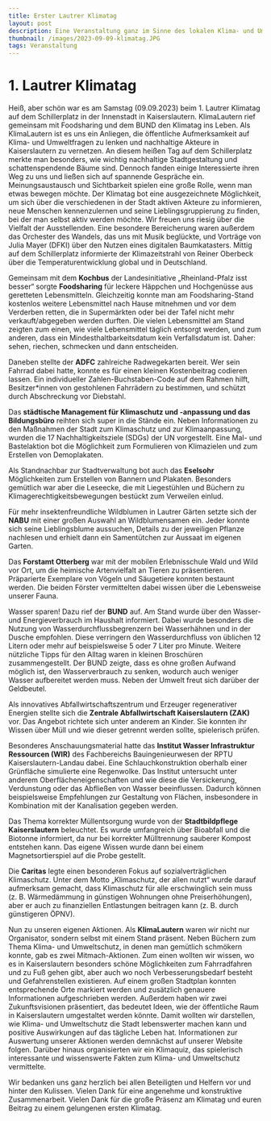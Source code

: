 ```yaml
---
title: Erster Lautrer Klimatag
layout: post
description: Eine Veranstaltung ganz im Sinne des lokalen Klima- und Umweltschutzes
thumbnail: /images/2023-09-09-klimatag.JPG
tags: Veranstaltung
---
```


# 1. Lautrer Klimatag
Heiß, aber schön war es am Samstag (09.09.2023) beim 1. Lautrer Klimatag auf dem Schillerplatz in der Innenstadt in Kaiserslautern.
KlimaLautern rief gemeinsam mit Foodsharing und dem BUND den Klimatag ins Leben. Als KlimaLautern ist es uns ein Anliegen,
die öffentliche Aufmerksamkeit auf Klima- und Umweltfragen zu lenken und nachhaltige Akteure in Kaiserslautern zu vernetzen.
An diesem heißen Tag auf dem Schillerplatz merkte man besonders, wie wichtig nachhaltige Stadtgestaltung und schattenspendende Bäume sind.
Dennoch fanden einige Interessierte ihren Weg zu uns und ließen sich auf spannende Gespräche ein.
Meinungsaustausch und Sichtbarkeit spielen eine große Rolle, wenn man etwas bewegen möchte.
Der Klimatag bot eine ausgezeichnete Möglichkeit, um sich über die verschiedenen in der Stadt aktiven Akteure zu informieren,
neue Menschen kennenzulernen und seine Lieblingsgruppierung zu finden, bei der man selbst aktiv werden möchte.
Wir freuen uns riesig über die Vielfalt der Ausstellenden. Eine besondere Bereicherung waren außerdem das Orchester des Wandels,
das uns mit Musik beglückte, und Vorträge von Julia Mayer (DFKI) über den Nutzen eines digitalen Baumkatasters.
Mittig auf dem Schillerplatz informierte der Klimazeitstrahl von Reiner Oberbeck über die Temperaturentwicklung global und in Deutschland.

Gemeinsam mit dem **Kochbus** der Landesinitiative „Rheinland-Pfalz isst besser“ sorgte **Foodsharing** für leckere Häppchen 
und Hochgenüsse aus geretteten Lebensmitteln. Gleichzeitig konnte man am Foodsharing-Stand kostenlos weitere Lebensmittel 
nach Hause mitnehmen und vor dem Verderben retten, die in Supermärkten oder bei der Tafel nicht mehr verkauft/abgegeben werden durften. 
Die vielen Lebensmittel am Stand zeigten zum einen, wie viele Lebensmittel täglich entsorgt werden, und zum anderen, 
dass ein Mindesthaltbarkeitsdatum kein Verfallsdatum ist. Daher: sehen, riechen, schmecken und dann entscheiden.

Daneben stellte der **ADFC** zahlreiche Radwegekarten bereit. Wer sein Fahrrad dabei hatte, konnte es für einen kleinen Kostenbeitrag codieren lassen. 
Ein individueller Zahlen-Buchstaben-Code auf dem Rahmen hilft, Besitzer*innen von gestohlenen Fahrrädern zu bestimmen, und schützt durch Abschreckung vor Diebstahl.

Das **städtische Management für Klimaschutz und -anpassung und das Bildungsbüro** reihten sich super in die Stände ein. 
Neben Informationen zu den Maßnahmen der Stadt zum Klimaschutz und zur Klimaanpassung, wurden die 17 Nachhaltigkeitsziele (SDGs) der UN vorgestellt. 
Eine Mal- und Bastelaktion bot die Möglichkeit zum Formulieren von Klimazielen und zum Erstellen von Demoplakaten.

Als Standnachbar zur Stadtverwaltung bot auch das **Eselsohr** Möglichkeiten zum Erstellen von Bannern und Plakaten. 
Besonders gemütlich war aber die Leseecke, die mit Liegestühlen und Büchern zu Klimagerechtigkeitsbewegungen bestückt zum Verweilen einlud. 

Für mehr insektenfreundliche Wildblumen in Lautrer Gärten setzte sich der **NABU** mit einer großen Auswahl an Wildblumensamen ein. 
Jeder konnte sich seine Lieblingsblume aussuchen, Details zu der jeweiligen Pflanze nachlesen und erhielt dann ein Samentütchen zur Aussaat im eigenen Garten.

Das **Forstamt Otterberg** war mit der mobilen Erlebnisschule Wald und Wild vor Ort, um die heimische Artenvielfalt an Tieren zu präsentieren.
Präparierte Exemplare von Vögeln und Säugetiere konnten bestaunt werden. Die beiden Förster vermittelten dabei wissen über die Lebensweise unserer Fauna.

Wasser sparen! Dazu rief der **BUND** auf. Am Stand wurde über den Wasser- und Energieverbrauch im Haushalt informiert. 
Dabei wurde besonders die Nutzung von Wasserdurchflussbegrenzern bei Wasserhähnen und in der Dusche empfohlen. 
Diese verringern den Wasserdurchfluss von üblichen 12 Litern oder mehr auf beispielsweise 5 oder 7 Liter pro Minute. 
Weitere nützliche Tipps für den Alltag waren in kleinen Broschüren zusammengestellt. Der BUND zeigte, dass es ohne großen Aufwand möglich ist, 
den Wasserverbrauch zu senken, wodurch auch weniger Wasser aufbereitet werden muss. Neben der Umwelt freut sich darüber der Geldbeutel.

Als innovatives Abfallwirtschaftszentrum und Erzeuger regenerativer Energien stellte sich die **Zentrale Abfallwirtschaft Kaiserslautern (ZAK)** vor. 
Das Angebot richtete sich unter anderem an Kinder. Sie konnten ihr Wissen über Müll und wie dieser getrennt werden sollte, spielerisch prüfen.

Besonderes Anschauungsmaterial hatte das **Institut Wasser Infrastruktur Ressourcen (WIR)** des Fachbereichs Bauingenieurwesen der RPTU Kaiserslautern-Landau dabei. 
Eine Schlauchkonstruktion oberhalb einer Grünfläche simulierte eine Regenwolke. Das Institut untersucht unter anderem Oberflächeneigenschaften und wie diese 
die Versickerung, Verdunstung oder das Abfließen von Wasser beeinflussen. Dadurch können beispielsweise Empfehlungen zur Gestaltung von Flächen, 
insbesondere in Kombination mit der Kanalisation gegeben werden.

Das Thema korrekter Müllentsorgung wurde von der **Stadtbildpflege Kaiserslautern** beleuchtet. 
Es wurde umfangreich über Bioabfall und die Biotonne informiert, da nur bei korrekter Mülltrennung sauberer Kompost entstehen kann. 
Das eigene Wissen wurde dann bei einem Magnetsortierspiel auf die Probe gestellt.

Die **Caritas** legte einen besonderen Fokus auf sozialverträglichen Klimaschutz. 
Unter dem Motto „Klimaschutz, der allen nutzt“ wurde darauf aufmerksam gemacht, dass Klimaschutz für alle erschwinglich sein muss 
(z. B. Wärmedämmung in günstigen Wohnungen ohne Preiserhöhungen), aber er auch zu finanziellen Entlastungen beitragen kann (z. B. durch günstigeren ÖPNV).

Nun zu unseren eigenen Aktionen. Als **KlimaLautern** waren wir nicht nur Organisator, sondern selbst mit einem Stand präsent. 
Neben Büchern zum Thema Klima- und Umweltschutz, in denen man gemütlich schmökern konnte, gab es zwei Mitmach-Aktionen. 
Zum einen wollten wir wissen, wo es in Kaiserslautern besonders schöne Möglichkeiten zum Fahrradfahren und zu Fuß gehen gibt, 
aber auch wo noch Verbesserungsbedarf besteht und Gefahrenstellen existieren. Auf einem großen Stadtplan konnten entsprechende Orte markiert werden 
und zusätzlich genauere Informationen aufgeschrieben werden. Außerdem haben wir zwei Zukunftsvisionen präsentiert, das bedeutet Ideen, 
wie der öffentliche Raum in Kaiserslautern umgestaltet werden könnte. Damit wollten wir darstellen, wie Klima- und Umweltschutz die Stadt lebenswerter machen kann 
und positive Auswirkungen auf das tägliche Leben hat. Informationen zur Auswertung unserer Aktionen werden demnächst auf unserer Website folgen. 
Darüber hinaus organisierten wir ein Klimaquiz, das spielerisch interessante und wissenswerte Fakten zum Klima- und Umweltschutz vermittelte.

Wir bedanken uns ganz herzlich bei allen Beteiligten und Helfern vor und hinter den Kulissen. 
Vielen Dank für eine angenehme und konstruktive Zusammenarbeit. Vielen Dank für die große Präsenz am Klimatag und euren Beitrag zu einem gelungenen ersten Klimatag.
